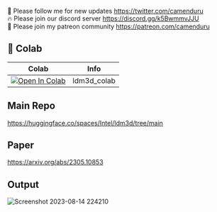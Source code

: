 🐣 Please follow me for new updates https://twitter.com/camenduru <br />
🔥 Please join our discord server https://discord.gg/k5BwmmvJJU <br />
🥳 Please join my patreon community https://patreon.com/camenduru <br />

## 🦒 Colab

| Colab | Info
| --- | --- |
[![Open In Colab](https://colab.research.google.com/assets/colab-badge.svg)](https://colab.research.google.com/github/camenduru/ldm3d-colab/blob/main/ldm3d_colab.ipynb) | ldm3d_colab

## Main Repo
https://huggingface.co/spaces/Intel/ldm3d/tree/main

## Paper
https://arxiv.org/abs/2305.10853

## Output
![Screenshot 2023-08-14 224210](https://github.com/camenduru/ldm3d-colab/assets/54370274/041c264a-9c9b-45d9-9b1d-48bd3689412a)
